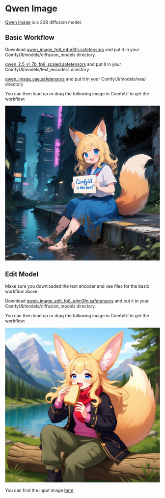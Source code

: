 # Qwen Image

[Qwen Image](https://github.com/QwenLM/Qwen-Image) is a 20B diffusion model.

## Basic Workflow

Download [qwen_image_fp8_e4m3fn.safetensors](https://huggingface.co/Comfy-Org/Qwen-Image_ComfyUI/blob/main/split_files/diffusion_models/qwen_image_fp8_e4m3fn.safetensors) and put it in your ComfyUI/models/diffusion_models directory.

[qwen_2.5_vl_7b_fp8_scaled.safetensors](https://huggingface.co/Comfy-Org/Qwen-Image_ComfyUI/blob/main/split_files/text_encoders/qwen_2.5_vl_7b_fp8_scaled.safetensors) and put it in your ComfyUI/models/text_encoders directory.

[qwen_image_vae.safetensors](https://huggingface.co/Comfy-Org/Qwen-Image_ComfyUI/blob/main/split_files/vae/qwen_image_vae.safetensors) and put it in your ComfyUI/models/vae/ directory

You can then load up or drag the following image in ComfyUI to get the workflow:

![Example](qwen_image_basic_example.png)

## Edit Model

Make sure you downloaded the text encoder and vae files for the basic workflow above.

Download [qwen_image_edit_fp8_e4m3fn.safetensors](https://huggingface.co/Comfy-Org/Qwen-Image-Edit_ComfyUI/blob/main/split_files/diffusion_models/qwen_image_edit_fp8_e4m3fn.safetensors) and put it in your ComfyUI/models/diffusion_models directory.


You can then load up or drag the following image in ComfyUI to get the workflow:

![Example](qwen_image_edit_basic_example.png)

You can find the input image [here](../chroma/fennec_girl_sing.png)
